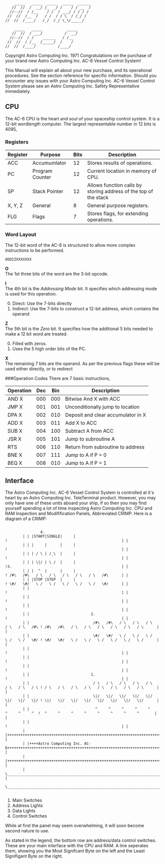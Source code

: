 ```
    _____   _____  _____  _____  ______
   //  //  /  __/ /_  _/ /    / / __  /
  //--//  / /__    / /  / ___/ / / / /
 //  //  /__  /   / /  / / \  / /_/ /
//  //  /____/   /_/  /_/ \_\/_____/ 

    _____   _____           _____
   //  //  / ___/          /  __/
  //--//  / /    ______   / /__
 //  //  / /__  /_____/  /    /
//  //  /____/          /____/

```
Copyright Astro Computing Inc. 1971
Congratulations on the purchase of your brand new Astro Computing Inc. AC-6 Vessel Control System!

This Manual will explain all about your new purchase, and its operational procedures. See the section reference for specific information. Should you encounter any issues with your Astro Computing Inc. AC-6 Vessel Control System please see an Astro Computing Inc. Safety Representative immediately.

## CPU
The AC-6 CPU is the heart and soul of your spaceship control system. It is a 12-bit wordlength computer. The largest representable number in 12 bits is 4095, 

### Registers
Register|Purpose        |Bits|Description
--------|---------------|----|----------
ACC     |Accumumlator   |12  |Stores results of operations.
PC      |Program Counter|12  |Current location in memory of CPU.
SP      |Stack Pointer  |12  |Allows function calls by storing address of the top of the stack
X, Y, Z |General        |8   |General purpose registers.
FLG     |Flags          |7   |Stores flags, for extending operations.

### Word Layout
The 12-bit word of the AC-6 is structured to allow more complex instructions to be performed.

```
OOOIZXXXXXXX
```

**O**  
The 1st three bits of the word are the 3-bit opcode.

**I**  
The 4th bit is the *Addressing Mode* bit. It specifies which addressing mode is
used for this operation.

0. Direct: Use the 7-bits directly
1. Indirect: Use the 7-bits to construct a 12-bit address, which contains the operand

**Z**  
The 5th bit is the *Zero* bit. It specifies how the additional 5 bits needed
to make a 12 bit word are treated.

0. Filled with zeros.
1. Uses the 5 high order bits of the PC.

**X**  
The remaining 7 bits are the operand. As per the previous flags these will
be used either directly, or to redirect

###Operation Codes
There are 7 basic instructions, 

Operation|Dec|Bin|Description
---------|---|---|------------
AND X    |000|000|Bitwise And X with ACC
JMP X    |001|001|Unconditionally jump to location 
DPA X    |002|010|Deposit and clear accumulator in X
ADD X    |003|011|Add X to ACC
SUB X    |004|100|Subtract A from ACC
JSR X    |005|101|Jump to subroutine A
RTS      |006|110|Return from subroutine to address
BNE X    |007|111|Jump to A if P = 0
BEQ X    |008|010|Jump to A if P = 1


## Interface

The Astro Computing Inc. AC-6 Vessel Control System is controlled at it's heart by an Astro Computing Inc. TeleTerminal product. However, you may only have one of these units aboard your ship, if so then you may find yourself spending a lot of time inspecting Astro Computing Inc. CPU and RAM Inspection and Modifification Panels, Abbreviated CRIMP. Here is a diagram of a CRIMP:

```

				4.
        | | |START|SINGLE|     |                                                      !                                                    | |
        | | |     |      |     |                                                      !                                                    | |
        | | | / \ | /_\  |     |                                                      !                                                    | |
        | | | \|/ | \ /  |     |                                                      !3.                                                  | |
        | | |  ^  |      |     |                                                      ! /#\   /#\   / \   / \   / \   / \   / \   /#\      | |
        | | |STOP |STEP  |     |                                                      ! \#/   \#/   \ /   \ /   \ /   \ /   \ /   \#/      | |
        | |                                                                           !                                                    | |
        | |                                                                           !                                                    | |
        | |                                                                           !                                                    | |
        | |                            2.                                             !                                                    | |
        | |                             /#\   /#\   / \   / \   / \   / \   / \   /#\ ! /#\   /#\   / \   / \   / \   / \   / \   / \      | |
        | |                             \#/   \#/   \ /   \ /   \ /   \ /   \ /   \#/ ! \#/   \#/   \ /   \ /   \ /   \ /   \ /   \ /      | |
        | |                                                                           !                                                    | |
        | |                                                                           !                                                    | |
        | |                                                                           !                                                    | |
        | |                            1.                                             !                                                    | |
        | |                             / \   / \   / \   / \   / \   / \   / \   / \ ! / \   / \   / \   / \   / \   / \   / \   / \      | |
        | |                             \|/   \|/   \|/   \|/   \|/   \|/   \|/   \|/ ! \|/   \|/   \|/   \|/   \|/   \|/   \|/   \|/      | |
        | |                              ^     ^     ^     ^     ^     ^     ^     ^  !  ^     ^     ^     ^     ^     ^     ^     ^       | |
        | |                                                                           !                                                    | |
        | |++++++++++++++++++++++++++++++++++++++++++++++++++++++++++++++++++++++++++++++++++++++++++++++++++++++++++++++++++++++++++++++++| |
        | |++++Astro Computing Inc. AC-6+++++++++++++++++++++++++++++++++++++++++++++++++++++++++++++++++++++++++++++++++++++++++++++++++++| |
        | |++++++++++++++++++++++++++++++++++++++++++++++++++++++++++++++++++++++++++++++++++++++++++++++++++++++++++++++++++++++++++++++++| |
        | \________________________________________________________________________________________________________________________________/ |
        \____________________________________________________________________________________________________________________________________/


```

1. Main Switches
2. Address Lights
3. Data Lights
4. Control Switches

While at first the panel may seem overwhelming, it will soon become second nature to use. 

As stated in the legend, the bottom row are address/data control switches. These are your main interface with the CPU and RAM. A line seperates them, showing you the Most Signifcant Byte on the left and the Least Signifigant Byte on the right. 

